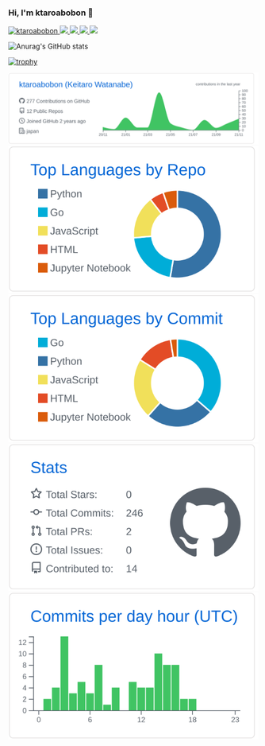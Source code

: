 ### Hi, I'm ktaroabobon 👋


<p align="left"> 
  <a href="https://github.com/ktaroabobon/ktaroabobon/">
    <img src="https://komarev.com/ghpvc/?username=ktaroabobon" alt="ktaroabobon" />
  </a>
  <a href="http://twitter.com/abobon_blog">
    <img height="20" src="https://img.shields.io/twitter/follow/abobon_blog?label=Twitter&logo=twitter&style=flat" />
  </a>
  <a href="https://github.com/ktaroabobon">
    <img height="20" src="https://img.shields.io/github/followers/ktaroabobon?label=follow&logo=github&style=flat" />
  </a>
  <a href="http://qiita.com/ktaroabobon">
    <img height="20" src="https://qiita-badge.apiapi.app/s/ktaroabobon/posts.svg" />
  </a>
  <//qiita.com/ktaroabobon">
    <img height="20" src="https://qiita-badge.apiapi.app/s/ktaroabobon/contributions.svg" />
  </a>
</p>
  
  
![Anurag's GitHub stats](https://github-readme-stats.vercel.app/api?username=ktaroabobon&show_icons=true&theme=gruvbox&bg_color=white)

[![trophy](https://github-profile-trophy.vercel.app/?username=ryo-ma)](https://github.com/ryo-ma/github-profile-trophy)

[![](https://raw.githubusercontent.com/ktaroabobon/github-profile-summary-cards-example/master/profile-summary-card-output/github/0-profile-details.svg)](https://github.com/vn7n24fzkq/github-profile-summary-cards)
[![](https://raw.githubusercontent.com/ktaroabobon/github-profile-summary-cards-example/master/profile-summary-card-output/github/1-repos-per-language.svg)](https://github.com/vn7n24fzkq/github-profile-summary-cards) [![](https://raw.githubusercontent.com/ktaroabobon/github-profile-summary-cards-example/master/profile-summary-card-output/github/2-most-commit-language.svg)](https://github.com/vn7n24fzkq/github-profile-summary-cards)
[![](https://raw.githubusercontent.com/ktaroabobon/github-profile-summary-cards-example/master/profile-summary-card-output/github/3-stats.svg)](https://github.com/vn7n24fzkq/github-profile-summary-cards) [![](https://raw.githubusercontent.com/ktaroabobon/github-profile-summary-cards-example/master/profile-summary-card-output/github/4-productive-time.svg)](https://github.com/vn7n24fzkq/github-profile-summary-cards)

